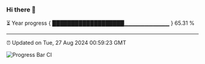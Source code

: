 ### Hi there 👋

⏳ Year progress { ███████████████████▁▁▁▁▁▁▁▁▁▁▁ } 65.31 %

---

⏰ Updated on Tue, 27 Aug 2024 00:59:23 GMT

![Progress Bar CI](https://github.com/liununu/liununu/workflows/Progress%20Bar%20CI/badge.svg)
